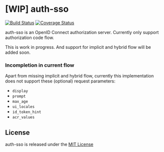 # [WIP] auth-sso 

[![Build Status](https://travis-ci.org/iAziz786/auth-sso.svg?branch=master)](https://travis-ci.org/iAziz786/auth-sso) [![Coverage Status](https://coveralls.io/repos/github/iAziz786/auth-sso/badge.svg?branch=master)](https://coveralls.io/github/iAziz786/auth-sso?branch=master)

auth-sso is an OpenID Connect authorization server. Currently only support authorization code flow.

This is work in progress. And support for implicit and hybrid flow will be added soon.

### Incompletion in current flow

Apart from missing implicit and hybrid flow, currently this implementation does not support these (optional) request parameters:
  * `display`
  * `prompt`
  * `max_age`
  * `ui_locales`
  * `id_token_hint`
  * `acr_values`

## License
auth-sso is released under the [MIT License][2]

[1]: https://en.wikipedia.org/wiki/Single_sign-on
[2]: https://opensource.org/licenses/MIT

